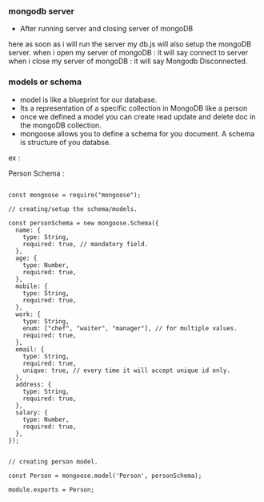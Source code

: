 
### mongodb server

- After running server and closing server of mongoDB

here as soon as i will run the server my db.js will also setup the mongoDB server.
when i open my server of mongoDB : it will say connect to server
when i close my server of mongoDB : it will say Mongodb Disconnected.


### models or schema 

- model is like  a blueprint for our database.
- Its a representation of  a specific collection in MongoDB like a person
- once we defined a model you can create read update and delete doc in the mongoDB collection.
- mongoose allows you to define a schema for you document. A schema is structure of you databse.

ex :

Person Schema : 
```

const mongoose = require("mongoose");

// creating/setup the schema/models.

const personSchema = new mongoose.Schema({
  name: {
    type: String,
    required: true, // mandatory field.
  },
  age: {
    type: Number,
    required: true,
  },
  mobile: {
    type: String,
    required: true,
  },
  work: {
    type: String,
    enum: ["chef", "waiter", "manager"], // for multiple values.
    required: true,
  },
  email: {
    type: String,
    required: true,
    unique: true, // every time it will accept unique id only.
  },
  address: {
    type: String,
    required: true,
  },
  salary: {
    type: Number,
    required: true,
  },
});


// creating person model.

const Person = mongoose.model('Person', personSchema);

module.exports = Person;


```
